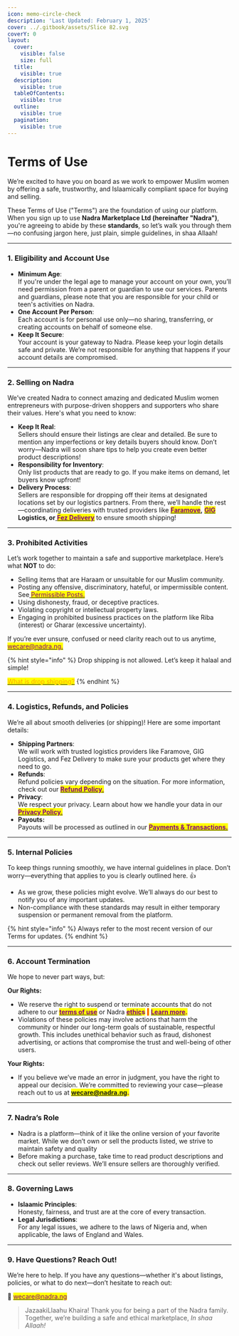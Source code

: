 ```yaml
---
icon: memo-circle-check
description: 'Last Updated: February 1, 2025'
cover: ../.gitbook/assets/Slice 82.svg
coverY: 0
layout:
  cover:
    visible: false
    size: full
  title:
    visible: true
  description:
    visible: true
  tableOfContents:
    visible: true
  outline:
    visible: true
  pagination:
    visible: true
---
```


# Terms of Use

We’re excited to have you on board as we work to empower Muslim women by offering a safe, trustworthy, and Islaamically compliant space for buying and selling.

These Terms of Use ("Terms") are the foundation of using our platform. When you sign up to use **Nadra Marketplace Ltd (hereinafter "Nadra")**, you're agreeing to abide by these **standards**, so let’s walk you through them—no confusing jargon here, just plain, simple guidelines, in shaa Allaah!

***

### **1. Eligibility and Account Use**

* **Minimum Age**:\
  If you're under the legal age to manage your account on your own, you’ll need permission from a parent or guardian to use our services. Parents and guardians, please note that you are responsible for your child or teen's activities on Nadra.
* **One Account Per Person**:\
  Each account is for personal use only—no sharing, transferring, or creating accounts on behalf of someone else.
* **Keep It Secure**:\
  Your account is your gateway to Nadra. Please keep your login details safe and private. We’re not responsible for anything that happens if your account details are compromised.

***

### **2. Selling on Nadra**

We’ve created Nadra to connect amazing and dedicated Muslim women entrepreneurs with purpose-driven shoppers and supporters who share their values. Here's what you need to know:

* **Keep It Real**:\
  Sellers should ensure their listings are clear and detailed. Be sure to mention any imperfections or key details buyers should know. Don’t worry—Nadra will soon share tips to help you create even better product descriptions!
* **Responsibility for Inventory**:\
  Only list products that are ready to go. If you make items on demand, let buyers know upfront!
* **Delivery Process**:\
  Sellers are responsible for dropping off their items at designated locations set by our logistics partners. From there, we’ll handle the rest—coordinating deliveries with trusted providers like [<mark style="color:purple;">**Faramove**</mark>](https://faramove.co)**,** [<mark style="color:purple;">**GIG**</mark> ](https://giglogistics.com)**Logistics, or**[ <mark style="color:purple;">**Fez Delivery**</mark>](https://fezdelivery.co) to ensure smooth shipping!

***

### **3. Prohibited Activities**

Let’s work together to maintain a safe and supportive marketplace. Here’s what **NOT** to do:

* Selling items that are Haraam or unsuitable for our Muslim community.
* Posting any offensive, discriminatory, hateful, or impermissible content. See[ <mark style="color:purple;">Permissible Posts.</mark>](../business-dealings/permissible-posts.md)
* Using dishonesty, fraud, or deceptive practices.
* Violating copyright or intellectual property laws.
* Engaging in prohibited business practices on the platform like Riba (interest) or Gharar (excessive uncertainty).

If you’re ever unsure, confused or need clarity reach out to us anytime, [<mark style="color:purple;">wecare@nadra.ng.</mark>](https://mail.google.com/mail/u/0/?fs=1\&tf=cm\&source=mailto\&su=Terms+of+service+Inquiry\&to=wecare@nadra.ng\&body=As-Salaamu+Alaykum,%0D%0A%0D%0AI+would+like+to+know+more+about...)

{% hint style="info" %}
Drop shipping is not allowed. Let’s keep it halaal and simple!

[<mark style="color:orange;">What is drop shipping?</mark>](https://abukhadeejah.com/conditions-shuroot-of-a-correct-sale-and-purchase/)
{% endhint %}

***

### **4. Logistics, Refunds, and Policies**

We’re all about smooth deliveries (or shipping)! Here are some important details:

* **Shipping Partners**:\
  We will work with trusted logistics providers like Faramove, GIG Logistics, and Fez Delivery to make sure your products get where they need to go.
* **Refunds**:\
  Refund policies vary depending on the situation. For more information, check out our [<mark style="color:purple;">**Refund Policy**</mark><mark style="color:purple;">.</mark>](returns-and-refunds.md)
* **Privacy**:\
  We respect your privacy. Learn about how we handle your data in our [<mark style="color:purple;">**Privacy Policy**</mark><mark style="color:purple;">.</mark>](privacy-policy/)
* **Payouts:**\
  Payouts will be processed as outlined in our [<mark style="color:purple;">**Payments & Transactions.**</mark>](payments-and-transactions.md)

***

### **5. Internal Policies**

To keep things running smoothly, we have internal guidelines in place. Don’t worry—everything that applies to you is clearly outlined here. :thumbsup:

* As we grow, these policies might evolve. We’ll always do our best to notify you of any important updates.
* Non-compliance with these standards may result in either temporary suspension or permanent removal from the platform.

{% hint style="info" %}
Always refer to the most recent version of our Terms for updates.
{% endhint %}

***

### **6. Account Termination**

We hope to never part ways, but:

**Our Rights:**

* We reserve the right to suspend or terminate accounts that do not adhere to our [<mark style="color:purple;">**terms of use**</mark>](terms-of-use.md#id-3.-prohibited-activities) or Nadra [<mark style="color:purple;">**ethic**</mark>](../transformational-sales/the-framework/)<mark style="color:purple;">**s**</mark>  <mark style="color:red;">**|**</mark> [<mark style="color:purple;">**Learn more**</mark>](broken-reference)<mark style="color:purple;">**.**</mark>
* Violations of these policies may involve actions that harm the community or hinder our long-term goals of sustainable, respectful growth. This includes unethical behavior such as fraud, dishonest advertising, or actions that compromise the trust and well-being of other users.

**Your Rights:**

* If you believe we’ve made an error in judgment, you have the right to appeal our decision. We’re committed to reviewing your case—please reach out to us at <mark style="color:purple;">**wecare@nadra.ng.**</mark>

***

### **7. Nadra’s Role**

* Nadra is a platform—think of it like the online version of your favorite market. While we don’t own or sell the products listed, we strive to maintain safety and quality
* Before making a purchase, take time to read product descriptions and check out seller reviews. We’ll ensure sellers are thoroughly verified.

***

### **8. Governing Laws**

* **Islaamic Principles**:\
  Honesty, fairness, and trust are at the core of every transaction.
* **Legal Jurisdictions**:\
  For any legal issues, we adhere to the laws of Nigeria and, when applicable, the laws of England and Wales.

***

### **9. Have Questions? Reach Out!**

We’re here to help. If you have any questions—whether it's about listings, policies, or what to do next—don’t hesitate to reach out:

📧 [<mark style="color:purple;">wecare@nadra.ng</mark>](https://mail.google.com/mail/u/0/?fs=1\&tf=cm\&source=mailto\&su=Terms+of+service+Inquiry\&to=wecare@nadra.ng\&body=As-Salaamu+Alaykum,%0D%0A%0D%0AI+would+like+to+know+more+about...)

> JazaakiLlaahu Khaira! Thank you for being a part of the Nadra family. Together, we’re building a safe and ethical marketplace, _In shaa Allaah!_



